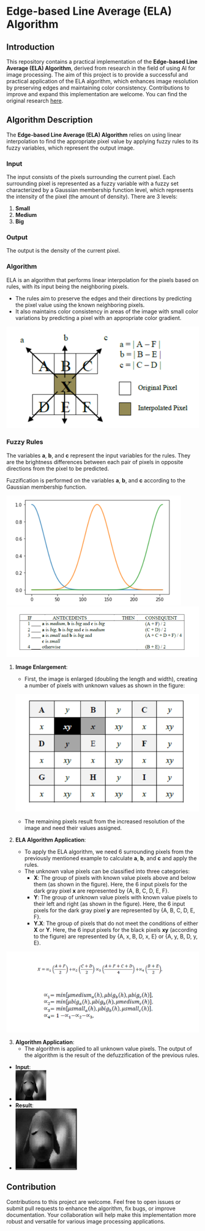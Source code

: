 # Edge-based Line Average (ELA) Algorithm

## Introduction
This repository contains a practical implementation of the **Edge-based Line Average (ELA) Algorithm**, derived from research in the field of using AI for image processing. The aim of this project is to provide a successful and practical application of the ELA algorithm, which enhances image resolution by preserving edges and maintaining color consistency. Contributions to improve and expand this implementation are welcome. You can find the original research [here]([RESEARCH_LINK](https://www.researchgate.net/publication/339208030_Fuzzy_Logic_Applied_to_Improvement_of_Image_Resolution_using_Gaussian_Membership_Functions)).

## Algorithm Description

The **Edge-based Line Average (ELA) Algorithm** relies on using linear interpolation to find the appropriate pixel value by applying fuzzy rules to its fuzzy variables, which represent the output image.

### Input
The input consists of the pixels surrounding the current pixel. Each surrounding pixel is represented as a fuzzy variable with a fuzzy set characterized by a Gaussian membership function level, which represents the intensity of the pixel (the amount of density). There are 3 levels:
1. **Small**
2. **Medium**
3. **Big**

### Output
The output is the density of the current pixel.

### Algorithm
ELA is an algorithm that performs linear interpolation for the pixels based on rules, with its input being the neighboring pixels.

- The rules aim to preserve the edges and their directions by predicting the pixel value using the known neighboring pixels.
- It also maintains color consistency in areas of the image with small color variations by predicting a pixel with an appropriate color gradient.

![Image Enlargement](images/im1.png)

### Fuzzy Rules

The variables **a**, **b**, and **c** represent the input variables for the rules. They are the brightness differences between each pair of pixels in opposite directions from the pixel to be predicted.

Fuzzification is performed on the variables **a**, **b**, and **c** according to the Gaussian membership function.

![Image Enlargement](images/im2.png)
![Image Enlargement](images/im3.png)


1. **Image Enlargement**:
   - First, the image is enlarged (doubling the length and width), creating a number of pixels with unknown values as shown in the figure:

   ![Image Enlargement](images/im4.png)

   - The remaining pixels result from the increased resolution of the image and need their values assigned.
   
2. **ELA Algorithm Application**:
   - To apply the ELA algorithm, we need 6 surrounding pixels from the previously mentioned example to calculate **a**, **b**, and **c** and apply the rules.
   - The unknown value pixels can be classified into three categories:
     - **X**: The group of pixels with known value pixels above and below them (as shown in the figure). Here, the 6 input pixels for the dark gray pixel **x** are represented by {A, B, C, D, E, F}.
     - **Y**: The group of unknown value pixels with known value pixels to their left and right (as shown in the figure). Here, the 6 input pixels for the dark gray pixel **y** are represented by {A, B, C, D, E, F}.
     - **Y.X**: The group of pixels that do not meet the conditions of either **X** or **Y**. Here, the 6 input pixels for the black pixels **xy** (according to the figure) are represented by {A, x, B, D, x, E} or {A, y, B, D, y, E}.

![Image Enlargement](images/im5.png)

3. **Algorithm Application**:
   - The algorithm is applied to all unknown value pixels. The output of the algorithm is the result of the defuzzification of the previous rules.

- **Input**:
- ![Image Enlargement](images/input.jpg)
- **Result**:
- ![Image Enlargement](images/result.jpg)

## Contribution
Contributions to this project are welcome. Feel free to open issues or submit pull requests to enhance the algorithm, fix bugs, or improve documentation. Your collaboration will help make this implementation more robust and versatile for various image processing applications.
